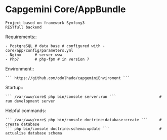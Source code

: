 Capgemini Core/AppBundle
========================

    Project based on framework Symfony3
    RESTfull backend


Requirements::

    - PostgreSQL # data base # configured with - core/app/config/parameters.yml
    - Nginx      # server www 
    - Php7       # php-fpm # in version 7


Environment::

    ``` https://github.com/odolhado/capgeminiEnviroment ```


Startup::

    ``` /var/www/core$ php bin/console server:run ```                   # run development server

    
Helpful commands:

    ``` /var/www/core$ php bin/console doctrine:database:create ```     # create database
    ``` php bin/console doctrine:schema:update ```                      # actualise database schema 
   